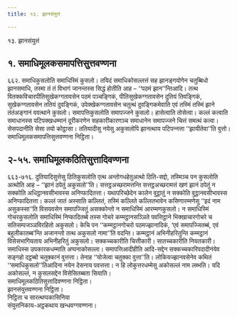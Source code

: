 ```yaml
---
title: १३. झानसंयुत्तं

---
```

१३. झानसंयुत्तं  


## १. समाधिमूलकसमापत्तिसुत्तवण्णना

६६२. समाधिकुसलोति समाधिस्मिं कुसलो। तयिदं समाधिकोसल्‍लत्तं सह झानङ्गयोगेन चतुब्बिधो झानसमाधि, तस्मा तं तं विभागं जानन्तस्स सिद्धं होतीति आह – ‘‘पठमं झान’’न्तिआदि। तत्थ वितक्‍कविचारपीतिसुखेकग्गतावसेन पठमं पञ्‍चङ्गिकं, पीतिसुखेकग्गतावसेन दुतियं तिवङ्गिकं, सुखेकग्गतावसेन ततियं दुवङ्गिकं, उपेक्खेकग्गतावसेन चतुत्थं दुवङ्गिकमेवाति एवं तस्मिं तस्मिं झाने तंतंअङ्गानं ववत्थाने कुसलो। समापत्तिकुसलोति समापज्‍जने कुसलो। हासेत्वाति तोसेत्वा। कल्‍लं कत्वाति समाधानस्स पटिपक्खधम्मानं दूरीकरणेन सहकारीकारणञ्‍च समाधानेन समापज्‍जने चित्तं समत्थं कत्वा। सेसपदानीति सेसा तयो कोट्ठासा। ततियादीसु नयेसु अकुसलोपि झानत्थाय पटिपन्‍नत्ता ‘‘झायीतेवा’’ति वुत्तो।  
समाधिमूलकसमापत्तिसुत्तवण्णना निट्ठिता।  


## २-५५. समाधिमूलकठितिसुत्तादिवण्णना

६६३-७१६. दुतियादिसुत्तेसु ठितिकुसलोति एत्थ अन्तोगधहेतुअत्थो ठिति-सद्दो, तस्मिञ्‍च पन कुसलोति अत्थोति आह – ‘‘झानं ठपेतुं अकुसलो’’ति। सत्तट्ठअच्छरामत्तन्ति सत्तट्ठअच्छरामत्तं खणं झानं ठपेतुं न सक्‍कोति अधिट्ठानवसीभावस्स अनिप्फादितत्ता। यथापरिच्छेदेन कालेन वुट्ठातुं न सक्‍कोति वुट्ठानवसीभावस्स अनिप्फादितत्ता। कल्‍लं जातं अस्साति कल्‍लितं, तस्मिं कल्‍लिते कल्‍लितभावेन कसिणारम्मणेसु ‘‘इदं नाम असुकस्सा’’ति विसयवसेन समापज्‍जितुं असक्‍कोन्तो न समाधिस्मिं आरम्मणकुसलो। न समाधिस्मिं गोचरकुसलोति समाधिस्मिं निप्फादितब्बे तस्स गोचरे कम्मट्ठानसञ्‍ञिते पवत्तिट्ठाने भिक्खाचारगोचरे च सतिसम्पजञ्‍ञविरहितो अकुसलो। केचि पन ‘‘कम्मट्ठानगोचरो पठमज्झानादिकं, ‘एवं समापज्‍जितब्बं, एवं बहुलीकातब्ब’न्ति अजानन्तो तत्थ अकुसलो नामा’’ति वदन्ति। कम्मट्ठानं अभिनीहरितुन्ति कम्मट्ठानं विसेसभागियताय अभिनीहरितुं अकुसलो। सक्‍कच्‍चकारीति चित्तीकारी। सातच्‍चकारीति नियतकारी। समाधिस्स उपकारकधम्माति अप्पनाकोसल्‍ला। समापत्तिआदीहीति आदि-सद्देन सक्‍कच्‍चकारिपदादीनंयेव सङ्गहो दट्ठब्बो चतुक्‍कानं वुत्तत्ता। तेनाह ‘‘योजेत्वा चतुक्‍का वुत्ता’’ति। लोकियज्झानवसेनेव कथितं ‘‘समाधिकुसलो’’तिआदिना नयेन देसनाय पवत्तत्ता। न हि लोकुत्तरधम्मेसु अकोसल्‍लं नाम लब्भति। यदि अकोसल्‍लं, न कुसलसद्देन विसेसितब्बता सियाति।  
समाधिमूलकठितिसुत्तादिवण्णना निट्ठिता।  
झानसंयुत्तवण्णना निट्ठिता।  
निट्ठिता च सारत्थप्पकासिनिया  
संयुत्तनिकाय-अट्ठकथाय खन्धवग्गवण्णना।  